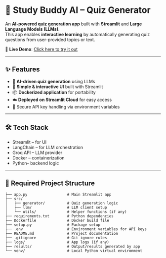 # 📘 Study Buddy AI – Quiz Generator

An **AI-powered quiz generation app** built with **Streamlit** and **Large Language Models (LLMs)**.  
This app enables **interactive learning** by automatically generating quiz questions from user-provided topics or text.

🚀 **Live Demo**: [Click here to try it out](https://study-buddy-ai-quiz.streamlit.app/)

---

## ✨ Features

- 🧠 **AI-driven quiz generation** using LLMs  
- 🎨 **Simple & interactive UI** built with Streamlit  
- 📦 **Dockerized application** for portability  
- ☁️ **Deployed on Streamlit Cloud** for easy access  
- 🔑 Secure API key handling via environment variables  

---

## 🛠️ Tech Stack

- Streamlit – for UI  
- LangChain – for LLM orchestration  
- Groq API – LLM provider  
- Docker – containerization  
- Python– backend logic  

---

## 📂 Required Project Structure

```text
├── app.py                  # Main Streamlit app
├── src/
│   ├── generator/          # Quiz generation logic
│   ├── llm/                # LLM client setup
│   └── utils/              # Helper functions (if any)
├── requirements.txt        # Python dependencies
├── Dockerfile              # Docker build file
├── setup.py                # Package setup
├── .env                    # Environment variables for API keys
├── README.md               # Project documentation
├── .gitignore              # Git ignore rules
├── logs/                   # App logs (if any)
├── results/                # Output/results generated by app
└── venv/                   # Local Python virtual environment



